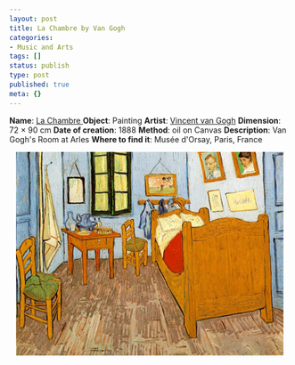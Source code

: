 ```yaml
---
layout: post
title: La Chambre by Van Gogh
categories:
- Music and Arts
tags: []
status: publish
type: post
published: true
meta: {}
---
```

<strong>Name</strong>: <a href="http://fr.wikipedia.org/wiki/La_chambre_de_Van_Gogh_%C3%A0_Arles">La Chambre
</a><strong>Object</strong>: Painting
<strong>Artist</strong>: <a href="http://en.wikipedia.org/wiki/Vincent_van_Gogh">Vincent van Gogh</a>
<strong>Dimension</strong>: 72 × 90 cm
<strong>Date of creation</strong>: 1888
<strong>Method</strong>: oil on Canvas
<strong>Description</strong>: Van Gogh's Room at Arles
<strong>Where to find it</strong>: Musée d'Orsay, Paris, France
<p align="center"><img src="/img/la_chambre_van_gogh.jpg" /></p>
